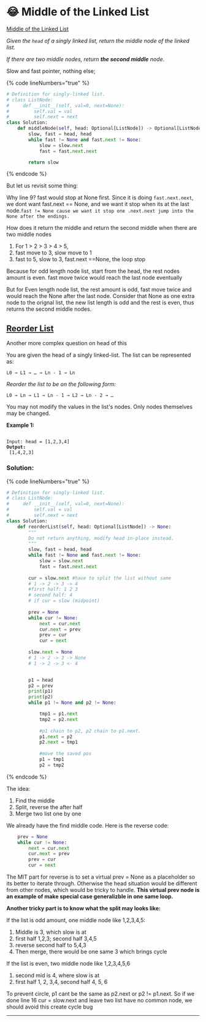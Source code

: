# 😂 Middle of the Linked List

[Middle of the Linked List](https://leetcode.com/problems/middle-of-the-linked-list)

_Given the `head` of a singly linked list, return the middle node of the linked list._

_If there are two middle nodes, return **the second middle** node_.

Slow and fast pointer, nothing else;

{% code lineNumbers="true" %}
```python
# Definition for singly-linked list.
# class ListNode:
#     def __init__(self, val=0, next=None):
#         self.val = val
#         self.next = next
class Solution:
    def middleNode(self, head: Optional[ListNode]) -> Optional[ListNode]:
        slow, fast = head, head
        while fast != None and fast.next != None:
            slow = slow.next
            fast = fast.next.next

        return slow
```
{% endcode %}

But let us revisit some thing:

Why line 9? fast would stop at None first.  Since it is doing `fast.next.next`, we dont want fast.next == None, and we want it stop when its at the last node.`fast != None cause we want it stop one .next.next jump into the None after the endings.`

How does it return the middle and return the second middle when there are two middle nodes

1. For  1 > 2 > 3 > 4 > 5,&#x20;
2. fast move to 3, slow move to 1
3. fast to 5, slow to 3, fast.next ==None, the loop stop

Because for odd length node list, start from the head,  the rest nodes amount is even. fast move twice would reach the last node eventually

But for Even length node list, the rest amount is odd, fast move twice and would reach the None after the last node. Consider that None as one extra node to the orignal list, the new list length is odd and the rest is even, thus returns the second middle nodes.

## [Reorder List](https://leetcode.com/problems/reorder-list/)

Another more complex question on head of this&#x20;

You are given the head of a singly linked-list. The list can be represented as:

```
L0 → L1 → … → Ln - 1 → Ln
```

_Reorder the list to be on the following form:_

```
L0 → Ln → L1 → Ln - 1 → L2 → Ln - 2 → …
```

You may not modify the values in the list's nodes. Only nodes themselves may be changed.

&#x20;

**Example 1:**

<figure><img src="https://assets.leetcode.com/uploads/2021/03/04/reorder1linked-list.jpg" alt=""><figcaption></figcaption></figure>

<pre><code>Input: head = [1,2,3,4]
<strong>Output:
</strong> [1,4,2,3]
</code></pre>



### Solution:

{% code lineNumbers="true" %}
```python
# Definition for singly-linked list.
# class ListNode:
#     def __init__(self, val=0, next=None):
#         self.val = val
#         self.next = next
class Solution:
    def reorderList(self, head: Optional[ListNode]) -> None:
        """
        Do not return anything, modify head in-place instead.
        """
        slow, fast = head, head
        while fast != None and fast.next != None:
            slow = slow.next
            fast = fast.next.next
        
        cur = slow.next #have to split the list without same 
        # 1 -> 2 -> 3 -> 4
        #first half: 1 2 3
        # second half: 4
        # if cur = slow (midpoint)
        
        prev = None
        while cur != None:
            next = cur.next
            cur.next = prev
            prev = cur
            cur = next
        
        slow.next = None
        # 1 -> 2 -> 3 -> None
        # 1 -> 2 -> 3 <- 4


        p1 = head
        p2 = prev
        print(p1)
        print(p2)
        while p1 != None and p2 != None:

            tmp1 = p1.next
            tmp2 = p2.next
            
            #p1 chain to p2, p2 chain to p1.next.
            p1.next = p2
            p2.next = tmp1
            
            #move the saved pos
            p1 = tmp1
            p2 = tmp2

```
{% endcode %}

The idea:

1. Find the middle
2. Split, reverse the after half
3. Merge two list one by one

We already have the find middle code. Here is the reverse code:

```python
    prev = None
    while cur != None:
        next = cur.next
        cur.next = prev
        prev = cur
        cur = next
```

The MIT part for reverse is to set a virtual prev = None as a placeholder so its better to iterate through. Otherwise the head situation would be different from other nodes, which would be tricky to handle. **This virtual prev node is an example of make special case generalizble in one same loop.**

**Another tricky part is to know what the split may looks like:**

If the list is odd amount, one middle node like 1,2,3,4,5:

1. Middle is 3, which slow is at
2. first half 1,2,3; second half 3,4,5
3. reverse second half to 5,4,3
4. Then merge, there would be one same 3 which brings cycle

If the list is even, two middle node like 1,2,3,4,5,6

1. second mid is 4, where slow is at
2. first half 1, 2, 3,4, second half  4, 5, 6

To prevent circle, p1 cant be the same as p2.next or p2 != p1.next.  So if we done line 16 cur = slow.next and leave two list have no common node, we should avoid this create cycle bug

****


